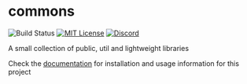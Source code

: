 # commons
![Build Status](https://img.shields.io/github/workflow/status/unnamed/commons/build/main)
[![MIT License](https://img.shields.io/badge/license-MIT-blue)](license.txt)
[![Discord](https://img.shields.io/discord/683899335405994062)](https://discord.gg/xbba2fy)

A small collection of public, util and lightweight libraries

Check the [documentation](https://unnamed.team/docs/commons) for
installation and usage information for this project
